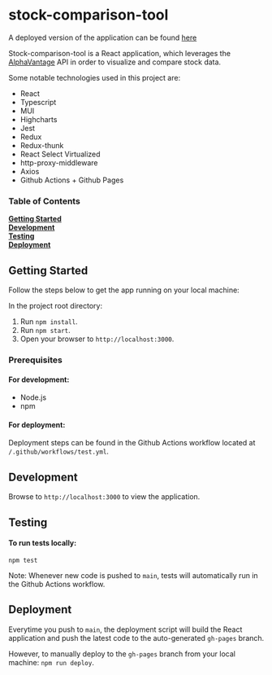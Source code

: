# stock-comparison-tool
A deployed version of the application can be found [here](https://david-c-smith.github.io/stock-comparison-tool/)

Stock-comparison-tool is a React application, which leverages the [AlphaVantage](https://alphavantage.co/) API in order to visualize and compare stock data.

Some notable technologies used in this project are:

- React
- Typescript
- MUI
- Highcharts
- Jest
- Redux
- Redux-thunk
- React Select Virtualized
- http-proxy-middleware
- Axios 
- Github Actions + Github Pages

### Table of Contents
**[Getting Started](#getting-started)**<br>
**[Development](#development)**<br>
**[Testing](#testing)**<br>
**[Deployment](#deployment)**<br>

## Getting Started

Follow the steps below to get the app running on your local machine:

In the project root directory:

1. Run `npm install`.
2. Run `npm start`.
3. Open your browser to `http://localhost:3000`.

### Prerequisites

#### For development:

* Node.js
* npm

#### For deployment:

Deployment steps can be found in the Github Actions workflow located at `/.github/workflows/test.yml`.

## Development

Browse to `http://localhost:3000` to view the application.

## Testing

#### To run tests locally:
```
npm test
```

Note: Whenever new code is pushed to `main`, tests will automatically run in the Github Actions workflow.


## Deployment

Everytime you push to `main`, the deployment script will build the React application and push the latest code to the auto-generated `gh-pages` branch. 

However, to manually deploy to the `gh-pages` branch from your local machine:
`npm run deploy`.

